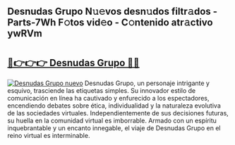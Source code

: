 ## Desnudas Grupo N𝚞𝚎vos desn𝚞dos filtr𝚊dos - Parts-7Wh F𝚘tos vid𝚎o - C𝚘ntenido atr𝚊ctivo ywRVm

# <h2><a href="http://mb4c49h.tromn.icu/?c=Desnudas+Grupo">🔗👉👉👉 Desnudas Grupo 🔗🔗</a></h2>

[![Desnudas Grupo nuevo](https://i.imgur.com/pEAQMta.gif)](http://mb4c49h.tromn.icu/?c=Desnudas+Grupo)
Desnudas Grupo, un personaje intrigante y esquivo, trasciende las etiquetas simples. Su innovador estilo de comunicación en línea ha cautivado y enfurecido a los espectadores, encendiendo debates sobre ética, individualidad y la naturaleza evolutiva de las sociedades virtuales. Independientemente de sus decisiones futuras, su huella en la comunidad virtual es imborrable. Armado con un espíritu inquebrantable y un encanto innegable, el viaje de Desnudas Grupo en el reino virtual es interminable.

